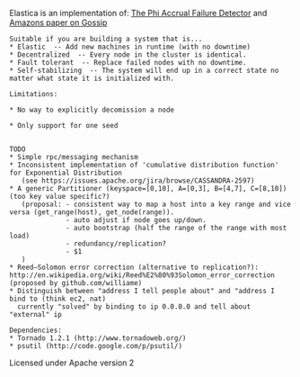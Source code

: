 Elastica is an implementation of:  [The Phi Accrual Failure Detector] and [Amazons paper on Gossip]

[The Phi Accrual Failure Detector]: http://ddg.jaist.ac.jp/pub/HDY+04.pdf 
[Amazons paper on Gossip]: http://www.cs.cornell.edu/home/rvr/papers/flowgossip.pdf

    Suitable if you are building a system that is...
    * Elastic  -- Add new machines in runtime (with no downtime)
    * Decentralized  -- Every node in the cluster is identical.  
    * Fault tolerant  -- Replace failed nodes with no downtime. 
    * Self-stabilizing  -- The system will end up in a correct state no matter what state it is initialized with.
    
    Limitations:
    
    * No way to explicitly decomission a node

    * Only support for one seed


    TODO
    * Simple rpc/messaging mechanism
    * Inconsistent implementation of 'cumulative distribution function' for Exponential Distribution  
       (see https://issues.apache.org/jira/browse/CASSANDRA-2597)
    * A generic Partitioner (keyspace=[0,10], A=[0,3], B=[4,7], C=[8,10]) (too key value specific?)
       (proposal: - consistent way to map a host into a key range and vice versa (get_range(host), get_node(range)). 
                  - auto adjust if node goes up/down. 
                  - auto bootstrap (half the range of the range with most load)     
                  - redundancy/replication?
                  - $1
       )
    * Reed–Solomon error correction (alternative to replication?): http://en.wikipedia.org/wiki/Reed%E2%80%93Solomon_error_correction (proposed by github.com/williame)
    * Distinguish between "address I tell people about" and "address I bind to (think ec2, nat)
      currently "solved" by binding to ip 0.0.0.0 and tell about "external" ip

    Dependencies:
    * Tornado 1.2.1 (http://www.tornadoweb.org/)
    * psutil (http://code.google.com/p/psutil/)

Licensed under Apache version 2